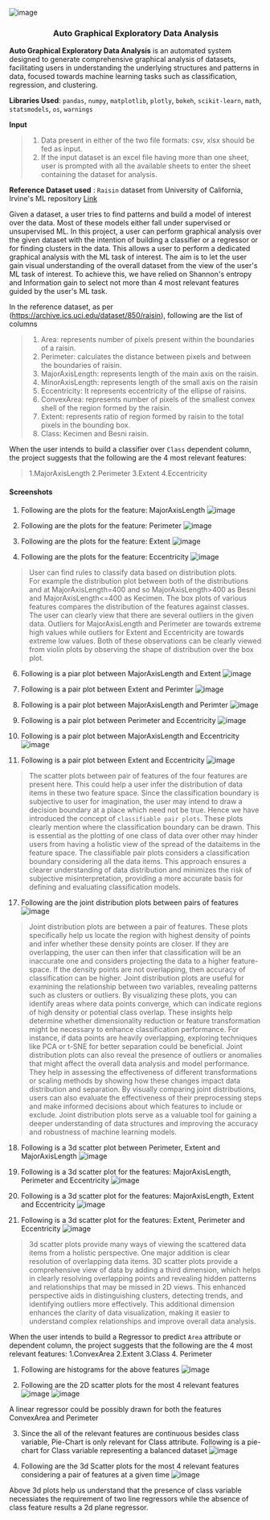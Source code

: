 ![image](https://github.com/user-attachments/assets/d32750d4-be72-4620-b9a3-cdb28bc980fd)<h3 align='center'>Auto Graphical Exploratory Data Analysis</h3>

**Auto Graphical Exploratory Data Analysis** is an automated system designed to generate comprehensive graphical analysis of datasets, facilitating users in understanding the underlying structures and patterns in data, focused towards machine learning tasks such as classification, regression, and clustering.

**Libraries Used**: `pandas`, `numpy`, `matplotlib`, `plotly`, `bokeh`, `scikit-learn`, `math`, `statsmodels`, `os`, `warnings`

**Input**
> 1. Data present in either of the two file formats: csv, xlsx should be fed as input. <br>
> 2. If the input dataset is an excel file having more than one sheet, user is prompted with all the available sheets to enter the sheet containing the dataset for analysis.

**Reference Dataset used** : `Raisin` dataset from University of California, Irvine's ML repository [Link](https://archive.ics.uci.edu/dataset/850/raisin)

Given a dataset, a user tries to find patterns and build a model of interest over the data. Most of these models either fall under supervised or unsupervised ML. In this project, a user can perform graphical analysis over the given dataset with the intention of building a classifier or a regressor or for finding clusters in the data. This allows a user to perform a dedicated graphical analysis with the ML task of interest. The aim is to let the user gain visual understanding of the overall dataset from the view of the user's ML task of interest. To achieve this, we have relied on Shannon's entropy and Information gain to select not more than 4 most relevant features guided by the user's ML task.

In the reference dataset, as per (https://archive.ics.uci.edu/dataset/850/raisin), following are the list of columns
> 1. Area: represents number of pixels present within the boundaries of a raisin.
> 2. Perimeter: calculates the distance between pixels and between the boundaries of raisin.
> 3. MajorAxisLength: represents length of the main axis on the raisin.
> 4. MinorAxisLength: represents length of the small axis on the raisin
> 5. Eccentricity: It represents eccentricity of the ellipse of raisins.
> 6. ConvexArea: represents number of pixels of the smallest convex shell of the region formed by the raisin.
> 7. Extent: represents ratio of region formed by raisin to the total pixels in the bounding box.
> 8. Class: Kecimen and Besni raisin.

When the user intends to build a classifier over `Class` dependent column, the project suggests that the following are the 4 most relevant features: 
> 1.MajorAxisLength
> 2.Perimeter
> 3.Extent
> 4.Eccentricity

<h4>Screenshots</h4>

1. Following are the plots for the feature: MajorAxisLength
   ![image](https://github.com/user-attachments/assets/e055be9f-fa23-4843-9519-79bb54df1e7d)

2. Following are the plots for the feature: Perimeter
   ![image](https://github.com/user-attachments/assets/a47de951-5284-4711-a864-17147e2cdda3)

3. Following are the plots for the feature: Extent
   ![image](https://github.com/user-attachments/assets/095207cc-62fa-425a-bd60-b0568775624a)

5. Following are the plots for the feature: Eccentricity
   ![image](https://github.com/user-attachments/assets/b300efff-f9e0-4255-8df0-45853cdc9642)

> User can find rules to classify data based on distribution plots. <br>
> For example the distribution plot between both of the distributions and at MajorAxisLength=400 and so MajorAxisLength>400 as Besni and MajorAxisLength<=400 as Kecimen.
> The box plots of various features compares the distribution of the features against classes. The user can clearly view that there are several outliers in the given data. Outliers for MajorAxisLength and Perimeter are towards extreme high values while outliers for Extent and Eccentricity are towards extreme low values.
> Both of these observations can be clearly viewed from violin plots by observing the shape of distribution over the box plot.

6. Following is a piar plot between MajorAxisLength and Extent
   ![image](https://github.com/user-attachments/assets/349ee8a4-e5ca-4b36-b515-4ad7f8944e43)

8. Following is a pair plot between Extent and Perimter
   ![image](https://github.com/user-attachments/assets/ab3a61cf-eb7b-46cd-bbb3-b0b4fa4beb69)

10. Following is a pair plot between MajorAxisLength and Perimter
    ![image](https://github.com/user-attachments/assets/62b13d1d-e517-4165-b6e2-7401fc608a70)

12. Following is a pair plot between Perimeter and Eccentricity
    ![image](https://github.com/user-attachments/assets/beeaa0cc-f3c4-4849-b45e-54c079e6feb9)

14. Following is a pair plot between MajorAxisLength and Eccentricity
    ![image](https://github.com/user-attachments/assets/a281767b-a2e3-4388-ac3e-58eb102a1d25)

16. Following is a pair plot between Extent and Eccentricity
    ![image](https://github.com/user-attachments/assets/5a96b03e-756e-4e00-ad68-ff1b98ef2d9b)

> The scatter plots between pair of features of the four features are present here.
> This could help a user infer the distribution of data items in these two feature space.
> Since the classification boundary is subjective to user for imagination, the user may intend to draw a decision boundary at a place which need not be true. Hence we have introduced the concept of `classifiable pair plots`. These plots clearly mention where the classification boundary can be drawn. This is essential as the plotting of one class of data over other may hinder users from having a holistic view of the spread of the dataitems in the feature space. The classifiable pair plots considers a classification boundary considering all the data items. This approach ensures a clearer understanding of data distribution and minimizes the risk of subjective misinterpretation, providing a more accurate basis for defining and evaluating classification models.

17. Following are the joint distribution plots between pairs of features
![image](https://github.com/user-attachments/assets/e28ab2e6-ab49-456b-82a4-39d0b57ef230)

> Joint distribution plots are between a pair of features.
> These plots specifically help us locate the region with highest density of points and infer whether these density points are closer. If they are overlapping, the user can then infer that classification will be an inaccurate one and considers projecting the data to a higher feature-space.
> If the density points are not overlapping, then accuracy of classification can be higher.
> Joint distribution plots are useful for examining the relationship between two variables, revealing patterns such as clusters or outliers.
> By visualizing these plots, you can identify areas where data points converge, which can indicate regions of high density or potential class overlap.
> These insights help determine whether dimensionality reduction or feature transformation might be necessary to enhance classification performance. For instance, if data points are heavily overlapping, exploring techniques like PCA or t-SNE for better separation could be beneficial.
> Joint distribution plots can also reveal the presence of outliers or anomalies that might affect the overall data analysis and model performance. They help in assessing the effectiveness of different transformations or scaling methods by showing how these changes impact data distribution and separation.
> By visually comparing joint distributions, users can also evaluate the effectiveness of their preprocessing steps and make informed decisions about which features
to include or exclude. Joint distribution plots serve as a valuable tool for gaining a deeper understanding of data structures and improving the accuracy and robustness of machine learning models.

18. Following is a 3d scatter plot between Perimeter, Extent and MajorAxisLength
    ![image](https://github.com/user-attachments/assets/f22eb134-0106-4713-b977-56eeba69ea0d)

20. Following is a 3d scatter plot for the features: MajorAxisLength, Perimeter and Eccentricity
    ![image](https://github.com/user-attachments/assets/f4c66684-5af7-48bd-8166-06db95f812fe)

22. Following is a 3d scatter plot for the features: MajorAxisLength, Extent and Eccentricity
    ![image](https://github.com/user-attachments/assets/dec3774f-c30f-4316-8db6-b3fdad524486)

24. Following is a 3d scatter plot for the features: Extent, Perimeter and Eccentricity
   ![image](https://github.com/user-attachments/assets/a77075c3-6571-4cea-932a-0aeb5031525a)

> 3d scatter plots provide many ways of viewing the scattered data items from a holistic perspective.
> One major addition is clear resolution of overlapping data items. 3D scatter plots provide a comprehensive view of data by adding a third dimension, which helps in clearly
resolving overlapping points and revealing hidden patterns and relationships that may be missed in 2D views. This enhanced perspective aids in distinguishing clusters, detecting trends, and identifying outliers more effectively. This additional dimension enhances the clarity of data visualization, making it easier to understand complex relationships and improve overall data analysis.

When the user intends to build a Regressor to predict `Area` attribute or dependent column, the project suggests that the following are the 4 most relevant features:
1.ConvexArea
2.Extent
3.Class
4. Perimeter

1. Following are histograms for the above features
   ![image](https://github.com/user-attachments/assets/20797dd7-fb4d-450b-8348-3ca6b9d9aa64)

2. Following are the 2D scatter plots for the most 4 relevant features
   ![image](https://github.com/user-attachments/assets/be53003b-1a8d-4033-865f-d63d9a8dd51b)
   ![image](https://github.com/user-attachments/assets/f68b3102-b583-4bd8-a3ec-8e971d3629eb)

A linear regressor could be possibly drawn for both the features ConvexArea and Perimeter

3. Since the all of the relevant features are continuous besides class variable, Pie-Chart is only relevant for Class attribute. Following is a pie-chart for Class variable representing a balanced dataset
   ![image](https://github.com/user-attachments/assets/fab024c3-b0d6-44a0-bcb2-d11346ce0cab)

4. Following are the 3d Scatter plots for the most 4 relevant features considering a pair of features at a given time
![image](https://github.com/user-attachments/assets/79605860-42c3-4f4e-ab95-8315504f5ab4)

Above 3d plots help us understand that the presence of class variable necessiates the requirement of two line regressors while the absence of class feature results a 2d plane regressor.




<!--
<h3> Methodology </h3>

**Step-1: Data input**
> 1. Data present in either of the two file formats: csv, xlsx should be fed as input. <br>
> 2. If the input dataset is an excel file having more than one sheet, user is prompted with all the available sheets to enter the sheet containing the dataset for analysis.

**step-2: Data Preprocessing**
-->
